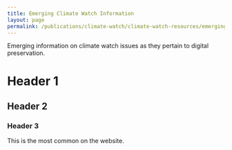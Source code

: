 ```yaml
---
title: Emerging Climate Watch Information
layout: page
permalink: /publications/climate-watch/climate-watch-resources/emerging-info
---
```

Emerging information on climate watch issues as they pertain to digital preservation.

# Header 1

## Header 2

### Header 3
This is the most common on the website.
